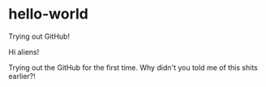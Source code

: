 # hello-world
Trying out GitHub!

Hi aliens!

Trying out the GitHub for the first time. Why didn't you told me of this shits earlier?!
